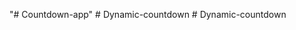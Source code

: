"# Countdown-app" 
#   D y n a m i c - c o u n t d o w n  
 #   D y n a m i c - c o u n t d o w n  
 